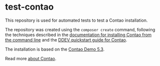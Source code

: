 # test-contao

This repository is used for automated tests to test a Contao installation.

The repository was created using the `composer create` command, following the techniques described in the [documentation for installing Contao from the command line](https://docs.contao.org/manual/en/installation/install-contao/#installing-contao-from-the-command-line) and the [DDEV quickstart guide for Contao](https://ddev.readthedocs.io/en/latest/users/quickstart/#contao).

The installation is based on the [Contao Demo 5.3](https://github.com/contao/contao-demo/tree/5.3).

Read more [about Contao](https://github.com/contao/contao?tab=readme-ov-file#about).
